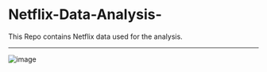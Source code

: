 # Netflix-Data-Analysis-
This Repo contains Netflix data used for the analysis.

<hr>

![image](https://user-images.githubusercontent.com/64833579/208964798-823b1887-07f5-44ad-96c3-c4a398cdb965.png)


